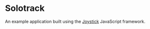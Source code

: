 # Solotrack

An example application built using the [Joystick](https://cheatcode.co/joystick?utm_source=solotrack_repo&utm_medium=github&utm_campaign=solotrack_repo) JavaScript framework.